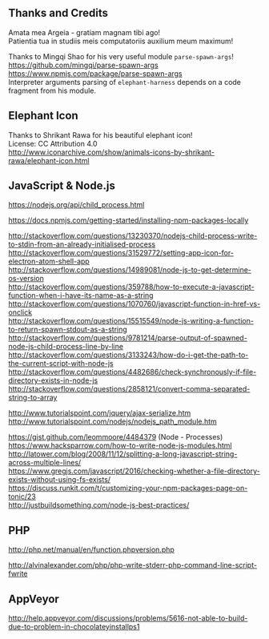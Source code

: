 Thanks and Credits
--------------------------------------------------------------------------------
Amata mea Argeia - gratiam magnam tibi ago!  
Patientia tua in studiis meis computatoriis auxilium meum maximum!  

Thanks to Mingqi Shao for his very useful module ```parse-spawn-args```!  
https://github.com/mingqi/parse-spawn-args  
https://www.npmjs.com/package/parse-spawn-args  
Interpreter arguments parsing of ```elephant-harness``` depends on a code fragment from his module.  

## Elephant Icon
Thanks to Shrikant Rawa for his beautiful elephant icon!  
License: CC Attribution 4.0  
http://www.iconarchive.com/show/animals-icons-by-shrikant-rawa/elephant-icon.html  

## JavaScript & Node.js
https://nodejs.org/api/child_process.html  

https://docs.npmjs.com/getting-started/installing-npm-packages-locally  

http://stackoverflow.com/questions/13230370/nodejs-child-process-write-to-stdin-from-an-already-initialised-process  
http://stackoverflow.com/questions/31529772/setting-app-icon-for-electron-atom-shell-app  
http://stackoverflow.com/questions/14989081/node-js-to-get-determine-os-version  
http://stackoverflow.com/questions/359788/how-to-execute-a-javascript-function-when-i-have-its-name-as-a-string  
http://stackoverflow.com/questions/1070760/javascript-function-in-href-vs-onclick  
http://stackoverflow.com/questions/15515549/node-js-writing-a-function-to-return-spawn-stdout-as-a-string  
http://stackoverflow.com/questions/9781214/parse-output-of-spawned-node-js-child-process-line-by-line  
http://stackoverflow.com/questions/3133243/how-do-i-get-the-path-to-the-current-script-with-node-js  
http://stackoverflow.com/questions/4482686/check-synchronously-if-file-directory-exists-in-node-js  
http://stackoverflow.com/questions/2858121/convert-comma-separated-string-to-array  

http://www.tutorialspoint.com/jquery/ajax-serialize.htm
http://www.tutorialspoint.com/nodejs/nodejs_path_module.htm  

https://gist.github.com/leommoore/4484379 (Node - Processes)  
https://www.hacksparrow.com/how-to-write-node-js-modules.html  
http://latower.com/blog/2008/11/12/splitting-a-long-javascript-string-across-multiple-lines/  
https://www.gregjs.com/javascript/2016/checking-whether-a-file-directory-exists-without-using-fs-exists/  
https://discuss.runkit.com/t/customizing-your-npm-packages-page-on-tonic/23  
http://justbuildsomething.com/node-js-best-practices/  

## PHP
http://php.net/manual/en/function.phpversion.php  

http://alvinalexander.com/php/php-write-stderr-php-command-line-script-fwrite  

## AppVeyor
http://help.appveyor.com/discussions/problems/5616-not-able-to-build-due-to-problem-in-chocolateyinstallps1  
